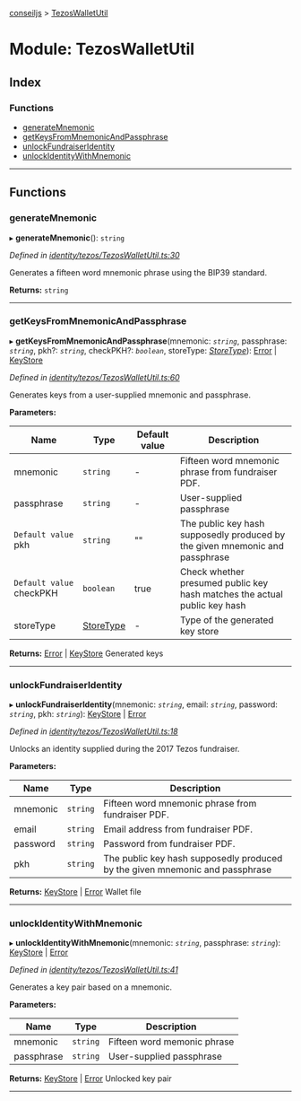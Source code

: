 [conseiljs](../README.md) > [TezosWalletUtil](../modules/tezoswalletutil.md)

# Module: TezosWalletUtil

## Index

### Functions

* [generateMnemonic](tezoswalletutil.md#generatemnemonic)
* [getKeysFromMnemonicAndPassphrase](tezoswalletutil.md#getkeysfrommnemonicandpassphrase)
* [unlockFundraiserIdentity](tezoswalletutil.md#unlockfundraiseridentity)
* [unlockIdentityWithMnemonic](tezoswalletutil.md#unlockidentitywithmnemonic)

---

## Functions

<a id="generatemnemonic"></a>

###  generateMnemonic

▸ **generateMnemonic**(): `string`

*Defined in [identity/tezos/TezosWalletUtil.ts:30](https://github.com/Cryptonomic/ConseilJS/blob/6ee1a2c/src/identity/tezos/TezosWalletUtil.ts#L30)*

Generates a fifteen word mnemonic phrase using the BIP39 standard.

**Returns:** `string`

___
<a id="getkeysfrommnemonicandpassphrase"></a>

###  getKeysFromMnemonicAndPassphrase

▸ **getKeysFromMnemonicAndPassphrase**(mnemonic: *`string`*, passphrase: *`string`*, pkh?: *`string`*, checkPKH?: *`boolean`*, storeType: *[StoreType](../enums/storetype.md)*): [Error](../interfaces/error.md) \| [KeyStore](../interfaces/keystore.md)

*Defined in [identity/tezos/TezosWalletUtil.ts:60](https://github.com/Cryptonomic/ConseilJS/blob/6ee1a2c/src/identity/tezos/TezosWalletUtil.ts#L60)*

Generates keys from a user-supplied mnemonic and passphrase.

**Parameters:**

| Name | Type | Default value | Description |
| ------ | ------ | ------ | ------ |
| mnemonic | `string` | - |  Fifteen word mnemonic phrase from fundraiser PDF. |
| passphrase | `string` | - |  User-supplied passphrase |
| `Default value` pkh | `string` | &quot;&quot; |  The public key hash supposedly produced by the given mnemonic and passphrase |
| `Default value` checkPKH | `boolean` | true |  Check whether presumed public key hash matches the actual public key hash |
| storeType | [StoreType](../enums/storetype.md) | - |  Type of the generated key store |

**Returns:** [Error](../interfaces/error.md) \| [KeyStore](../interfaces/keystore.md)
Generated keys

___
<a id="unlockfundraiseridentity"></a>

###  unlockFundraiserIdentity

▸ **unlockFundraiserIdentity**(mnemonic: *`string`*, email: *`string`*, password: *`string`*, pkh: *`string`*): [KeyStore](../interfaces/keystore.md) \| [Error](../interfaces/error.md)

*Defined in [identity/tezos/TezosWalletUtil.ts:18](https://github.com/Cryptonomic/ConseilJS/blob/6ee1a2c/src/identity/tezos/TezosWalletUtil.ts#L18)*

Unlocks an identity supplied during the 2017 Tezos fundraiser.

**Parameters:**

| Name | Type | Description |
| ------ | ------ | ------ |
| mnemonic | `string` |  Fifteen word mnemonic phrase from fundraiser PDF. |
| email | `string` |  Email address from fundraiser PDF. |
| password | `string` |  Password from fundraiser PDF. |
| pkh | `string` |  The public key hash supposedly produced by the given mnemonic and passphrase |

**Returns:** [KeyStore](../interfaces/keystore.md) \| [Error](../interfaces/error.md)
Wallet file

___
<a id="unlockidentitywithmnemonic"></a>

###  unlockIdentityWithMnemonic

▸ **unlockIdentityWithMnemonic**(mnemonic: *`string`*, passphrase: *`string`*): [KeyStore](../interfaces/keystore.md) \| [Error](../interfaces/error.md)

*Defined in [identity/tezos/TezosWalletUtil.ts:41](https://github.com/Cryptonomic/ConseilJS/blob/6ee1a2c/src/identity/tezos/TezosWalletUtil.ts#L41)*

Generates a key pair based on a mnemonic.

**Parameters:**

| Name | Type | Description |
| ------ | ------ | ------ |
| mnemonic | `string` |  Fifteen word memonic phrase |
| passphrase | `string` |  User-supplied passphrase |

**Returns:** [KeyStore](../interfaces/keystore.md) \| [Error](../interfaces/error.md)
Unlocked key pair

___

